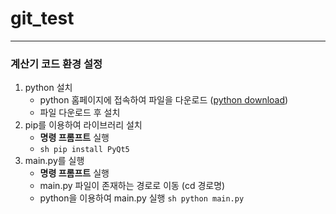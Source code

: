 # git_test
---
### 계산기 코드 환경 설정 
1. python 설치 
    - python 홈페이지에 접속하여 파일을 다운로드 ([python download](https://www.python.org/downloads/))
    - 파일 다운로드 후 설치 
2. pip를 이용하여 라이브러리 설치 
    - **명령 프롬프트** 실행 
    - ```sh pip install PyQt5```
3. main.py를 실행
    - **명령 프롬프트** 실행 
    - main.py 파일이 존재하는 경로로 이동 (cd 경로명)
    - python을 이용하여 main.py 실행 ```sh python main.py```